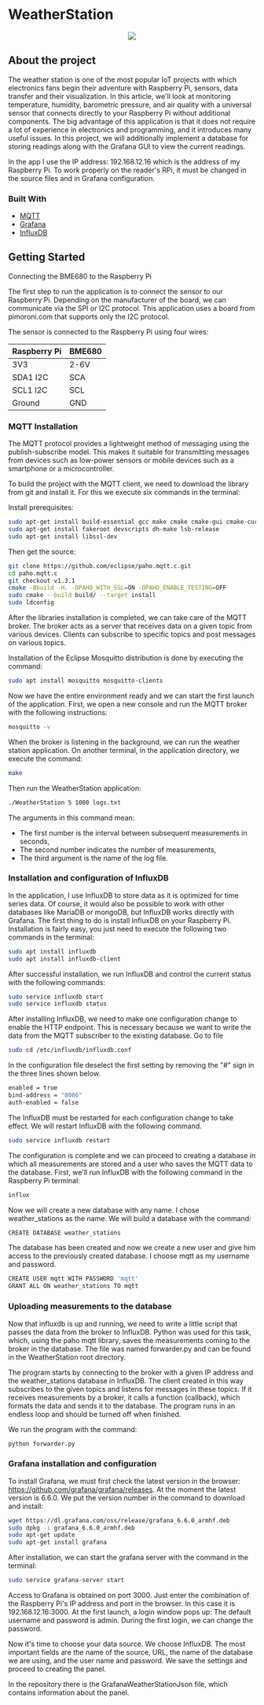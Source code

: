 # WeatherStation
<p align="center">
  <img src="https://user-images.githubusercontent.com/29653491/100155476-a229da00-2ea7-11eb-971e-46b5950a9ea2.PNG">
</p>

<!-- ABOUT THE PROJECT -->

## About the project
The weather station is one of the most popular IoT projects with which electronics fans begin their adventure with Raspberry Pi, sensors, data transfer and their visualization. In this article, we'll look at monitoring temperature, humidity, barometric pressure, and air quality with a universal sensor that connects directly to your Raspberry Pi without additional components. The big advantage of this application is that it does not require a lot of experience in electronics and programming, and it introduces many useful issues. In this project, we will additionally implement a database for storing readings along with the Grafana GUI to view the current readings.

In the app I use the IP address: 192.168.12.16 which is the address of my Raspberry Pi. To work properly on the reader's RPi, it must be changed in the source files and in Grafana configuration.


### Built With

* [MQTT](https://mqtt.org)
* [Grafana](https://grafana.com/)
* [InfluxDB](https://www.influxdata.com/)


<!-- GETTING STARTED -->
## Getting Started
Connecting the BME680 to the Raspberry Pi

The first step to run the application is to connect the sensor to our Raspberry Pi. Depending on the manufacturer of the board, we can communicate via the SPI or I2C protocol. This application uses a board from pimoroni.com that supports only the I2C protocol.

The sensor is connected to the Raspberry Pi using four wires:

| Raspberry Pi  | BME680 |
| ------------- | ------------- |
| 3V3	  | 2-6V  |
| SDA1 I2C  | SCA  |
| SCL1 I2C  | SCL  |
| Ground	  | GND  |

### MQTT Installation
The MQTT protocol provides a lightweight method of messaging using the publish-subscribe model. This makes it suitable for transmitting messages from devices such as low-power sensors or mobile devices such as a smartphone or a microcontroller.

To build the project with the MQTT client, we need to download the library from git and install it. For this we execute six commands in the terminal:

Install prerequisites:
```sh
sudo apt-get install build-essential gcc make cmake cmake-gui cmake-curses-gui
sudo apt-get install fakeroot devscripts dh-make lsb-release
sudo apt-get install libssl-dev
```

Then get the source:
```sh
git clone https://github.com/eclipse/paho.mqtt.c.git
cd paho.mqtt.c
git checkout v1.3.1
cmake -Bbuild -H. -DPAHO_WITH_SSL=ON -DPAHO_ENABLE_TESTING=OFF
sudo cmake --build build/ --target install
sudo ldconfig
```
After the libraries installation is completed, we can take care of the MQTT broker. The broker acts as a server that receives data on a given topic from various devices. Clients can subscribe to specific topics and post messages on various topics.

Installation of the Eclipse Mosquitto distribution is done by executing the command:
```sh
sudo apt install mosquitto mosquitto-clients
```
Now we have the entire environment ready and we can start the first launch of the application. First, we open a new console and run the MQTT broker with the following instructions:
```sh
mosquitto -v
```
When the broker is listening in the background, we can run the weather station application. On another terminal, in the application directory, we execute the command:
```sh
make
```
Then run the WeatherStation application:
```sh
./WeatherStation 5 1000 logs.txt
```
The arguments in this command mean:
- The first number is the interval between subsequent measurements in seconds,
- The second number indicates the number of measurements,
- The third argument is the name of the log file.

### Installation and configuration of InfluxDB
In the application, I use InfluxDB to store data as it is optimized for time series data. Of course, it would also be possible to work with other databases like MariaDB or mongoDB, but InfluxDB works directly with Grafana. The first thing to do is install InfluxDB on your Raspberry Pi. Installation is fairly easy, you just need to execute the following two commands in the terminal:
```sh
sudo apt install influxdb
sudo apt install influxdb-client
```
After successful installation, we run InfluxDB and control the current status with the following commands:
```sh
sudo service influxdb start
sudo service influxdb status
```
After installing InfluxDB, we need to make one configuration change to enable the HTTP endpoint. This is necessary because we want to write the data from the MQTT subscriber to the existing database. Go to file
```sh
sudo cd /etc/influxdb/influxdb.conf
```
In the configuration file deselect the first setting by removing the "#" sign in the three lines shown below. 
```sh
enabled = true
bind-address = "8086"
auth-enabled = false
```
The InfluxDB must be restarted for each configuration change to take effect. We will restart InfluxDB with the following command.
```sh
sudo service influxdb restart
```
The configuration is complete and we can proceed to creating a database in which all measurements are stored and a user who saves the MQTT data to the database. First, we'll run InfluxDB with the following command in the Raspberry Pi terminal:
```sh
influx
```
Now we will create a new database with any name. I chose weather_stations as the name. We will build a database with the command:
```sh
CREATE DATABASE weather_stations
```
The database has been created and now we create a new user and give him access to the previously created database. I choose mqtt as my username and password.
```sh 
CREATE USER mqtt WITH PASSWORD 'mqtt'
GRANT ALL ON weather_stations TO mqtt
```

### Uploading measurements to the database
Now that influxdb is up and running, we need to write a little script that passes the data from the broker to InfluxDB. Python was used for this task, which, using the paho mqtt library, saves the measurements coming to the broker in the database. The file was named forwarder.py and can be found in the WeatherStation root directory.

The program starts by connecting to the broker with a given IP address and the weather_stations database in InfluxDB. The client created in this way subscribes to the given topics and listens for messages in these topics. If it receives measurements by a broker, it calls a function (callback), which formats the data and sends it to the database. The program runs in an endless loop and should be turned off when finished.

We run the program with the command:
```sh 
python forwarder.py
```

### Grafana installation and configuration
To install Grafana, we must first check the latest version in the browser: https://github.com/grafana/grafana/releases. At the moment the latest version is 6.6.0. We put the version number in the command to download and install:
```sh 
wget https://dl.grafana.com/oss/release/grafana_6.6.0_armhf.deb
sudo dpkg -i grafana_6.6.0_armhf.deb
sudo apt-get update
sudo apt-get install grafana
```
After installation, we can start the grafana server with the command in the terminal:
```sh
sudo service grafana-server start
```
Access to Grafana is obtained on port 3000. Just enter the combination of the Raspberry Pi's IP address and port in the browser. In this case it is 192.168.12.16:3000.
At the first launch, a login window pops up: The default username and password is admin. During the first login, we can change the password.

Now it's time to choose your data source. We choose InfluxDB. The most important fields are the name of the source, URL, the name of the database we are using, and the user name and password. We save the settings and proceed to creating the panel.

In the repository there is the GrafanaWeatherStationJson file, which contains information about the panel.
